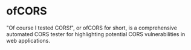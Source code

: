 # ofCORS
"Of course I tested CORS!", or ofCORS for short, is a comprehensive automated CORS tester for highlighting potential CORS vulnerabilities in web applications.
